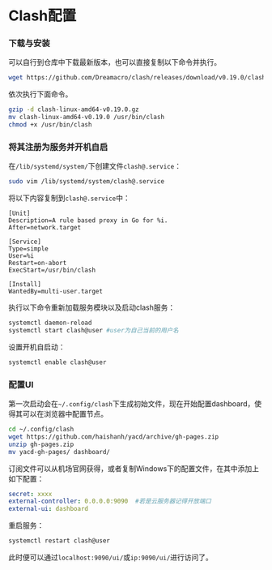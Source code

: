 # Clash配置


### 下载与安装
可以自行到仓库中下载最新版本，也可以直接复制以下命令并执行。
```bash
wget https://github.com/Dreamacro/clash/releases/download/v0.19.0/clash-linux-amd64-v0.19.0.gz
```
依次执行下面命令。
```bash
gzip -d clash-linux-amd64-v0.19.0.gz
mv clash-linux-amd64-v0.19.0 /usr/bin/clash
chmod +x /usr/bin/clash
```

### 将其注册为服务并开机自启
在`/lib/systemd/system/`下创建文件`clash@.service`：
```bash
sudo vim /lib/systemd/system/clash@.service
```

将以下内容复制到`clash@.service`中：
```
[Unit]
Description=A rule based proxy in Go for %i.
After=network.target

[Service]
Type=simple
User=%i
Restart=on-abort
ExecStart=/usr/bin/clash

[Install]
WantedBy=multi-user.target
```

执行以下命令重新加载服务模块以及启动clash服务：
```bash
systemctl daemon-reload
systemctl start clash@user #user为自己当前的用户名
```

设置开机自启动：
```bash
systemctl enable clash@user
```

### 配置UI
第一次启动会在`~/.config/clash`下生成初始文件，现在开始配置dashboard，使得其可以在浏览器中配置节点。

```bash
cd ~/.config/clash
wget https://github.com/haishanh/yacd/archive/gh-pages.zip
unzip gh-pages.zip
mv yacd-gh-pages/ dashboard/
```

订阅文件可以从机场官网获得，或者复制Windows下的配置文件，在其中添加上如下配置：
```yaml
secret: xxxx
external-controller: 0.0.0.0:9090  #若是云服务器记得开放端口
external-ui: dashboard
```

重启服务：
```bash
systemctl restart clash@user
```

此时便可以通过`localhost:9090/ui/`或`ip:9090/ui/`进行访问了。
